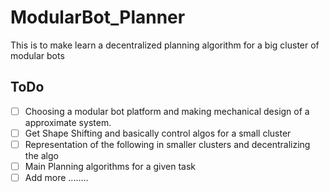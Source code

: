 # ModularBot_Planner
This is to make learn a decentralized planning algorithm for a big cluster of modular bots
## ToDo
- [ ] Choosing a modular bot platform and making mechanical design of a approximate system.
- [ ] Get Shape Shifting and basically control algos for a small cluster
- [ ] Representation of the following in smaller clusters and decentralizing the algo
- [ ] Main Planning algorithms for a given task
- [ ] Add more ........
